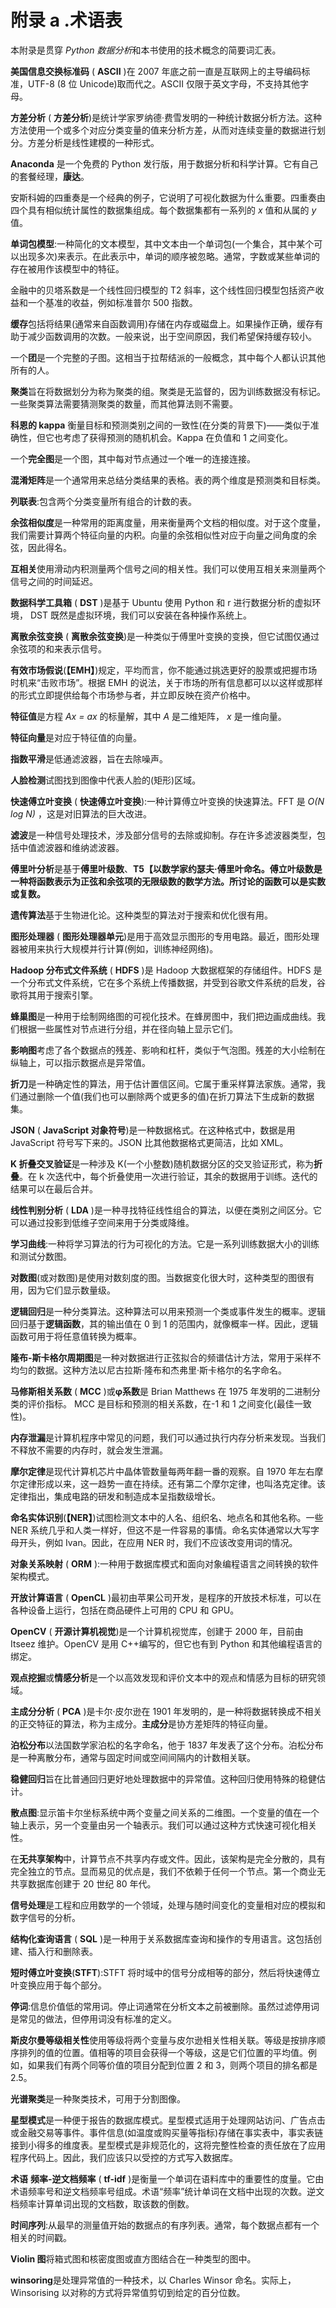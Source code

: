 # 附录 a .术语表

本附录是贯穿 *Python 数据分析*和本书使用的技术概念的简要词汇表。

**美国信息交换标准码** ( **ASCII** )在 2007 年底之前一直是互联网上的主导编码标准，UTF-8 (8 位 Unicode)取而代之。ASCII 仅限于英文字母，不支持其他字母。

**方差分析** ( **方差分析**)是统计学家罗纳德·费雪发明的一种统计数据分析方法。这种方法使用一个或多个对应分类变量的值来分析方差，从而对连续变量的数据进行划分。方差分析是线性建模的一种形式。

**Anaconda** 是一个免费的 Python 发行版，用于数据分析和科学计算。它有自己的套餐经理，**康达**。

安斯科姆的四重奏是一个经典的例子，它说明了可视化数据为什么重要。四重奏由四个具有相似统计属性的数据集组成。每个数据集都有一系列的 *x* 值和从属的 *y* 值。

**单词包模型**:一种简化的文本模型，其中文本由一个单词包(一个集合，其中某个可以出现多次)来表示。在此表示中，单词的顺序被忽略。通常，字数或某些单词的存在被用作该模型中的特征。

金融中的贝塔系数是一个线性回归模型的 T2 斜率，这个线性回归模型包括资产收益和一个基准的收益，例如标准普尔 500 指数。

**缓存**包括将结果(通常来自函数调用)存储在内存或磁盘上。如果操作正确，缓存有助于减少函数调用的次数。一般来说，出于空间原因，我们希望保持缓存较小。

一个**团**是一个完整的子图。这相当于拉帮结派的一般概念，其中每个人都认识其他所有的人。

**聚类**旨在将数据划分为称为聚类的组。聚类是无监督的，因为训练数据没有标记。一些聚类算法需要猜测聚类的数量，而其他算法则不需要。

**科恩的 kappa** 衡量目标和预测类别之间的一致性(在分类的背景下)——类似于准确性，但它也考虑了获得预测的随机机会。Kappa 在负值和 1 之间变化。

一个**完全图**是一个图，其中每对节点通过一个唯一的连接连接。

**混淆矩阵**是一个通常用来总结分类结果的表格。表的两个维度是预测类和目标类。

**列联表**:包含两个分类变量所有组合的计数的表。

**余弦相似度**是一种常用的距离度量，用来衡量两个文档的相似度。对于这个度量，我们需要计算两个特征向量的内积。向量的余弦相似性对应于向量之间角度的余弦，因此得名。

**互相关**使用滑动内积测量两个信号之间的相关性。我们可以使用互相关来测量两个信号之间的时间延迟。

**数据科学工具箱** ( **DST** )是基于 Ubuntu 使用 Python 和 r 进行数据分析的虚拟环境， DST 既然是虚拟环境，我们可以安装在各种操作系统上。

**离散余弦变换** ( **离散余弦变换**)是一种类似于傅里叶变换的变换，但它试图仅通过余弦项的和来表示信号。

**有效市场假说**(**【EMH】**)规定，平均而言，你不能通过挑选更好的股票或把握市场时机来“击败市场”。根据 EMH 的说法，关于市场的所有信息都可以以这样或那样的形式立即提供给每个市场参与者，并立即反映在资产价格中。

**特征值**是方程 *Ax = ax* 的标量解，其中 *A* 是二维矩阵， *x* 是一维向量。

**特征向量**是对应于特征值的向量。

**指数平滑**是低通滤波器，旨在去除噪声。

**人脸检测**试图找到图像中代表人脸的(矩形)区域。

**快速傅立叶变换** ( **快速傅立叶变换**):一种计算傅立叶变换的快速算法。FFT 是 *O(N log N)* ，这是对旧算法的巨大改进。

**滤波**是一种信号处理技术，涉及部分信号的去除或抑制。存在许多滤波器类型，包括中值滤波器和维纳滤波器。

**傅里叶分析**是基于**傅里叶级数**、**T5【以数学家约瑟夫·傅里叶命名。傅立叶级数是一种将函数表示为正弦和余弦项的无限级数的数学方法。所讨论的函数可以是实数或复数。**

**遗传算法**基于生物进化论。这种类型的算法对于搜索和优化很有用。

**图形处理器** ( **图形处理器单元**)是用于高效显示图形的专用电路。最近，图形处理器被用来执行大规模并行计算(例如，训练神经网络)。

**Hadoop 分布式文件系统** ( **HDFS** )是 Hadoop 大数据框架的存储组件。HDFS 是一个分布式文件系统，它在多个系统上传播数据，并受到谷歌文件系统的启发，谷歌将其用于搜索引擎。

**蜂巢图**是一种用于绘制网络图的可视化技术。在蜂房图中，我们把边画成曲线。我们根据一些属性对节点进行分组，并在径向轴上显示它们。

**影响图**考虑了各个数据点的残差、影响和杠杆，类似于气泡图。残差的大小绘制在纵轴上，可以指示数据点是异常值。

**折刀**是一种确定性的算法，用于估计置信区间。它属于重采样算法家族。通常，我们通过删除一个值(我们也可以删除两个或更多的值)在折刀算法下生成新的数据集。

**JSON** ( **JavaScript 对象符号**)是一种数据格式。在这种格式中，数据是用 JavaScript 符号写下来的。JSON 比其他数据格式更简洁，比如 XML。

**K 折叠交叉验证**是一种涉及 K(一个小整数)随机数据分区的交叉验证形式，称为**折叠**。在 k 次迭代中，每个折叠使用一次进行验证，其余的数据用于训练。迭代的结果可以在最后合并。

**线性判别分析** ( **LDA** )是一种寻找特征线性组合的算法，以便在类别之间区分。它可以通过投影到低维子空间来用于分类或降维。

**学习曲线**:一种将学习算法的行为可视化的方法。它是一系列训练数据大小的训练和测试分数图。

**对数图**(或对数图)是使用对数刻度的图。当数据变化很大时，这种类型的图很有用，因为它们显示数量级。

**逻辑回归**是一种分类算法。这种算法可以用来预测一个类或事件发生的概率。逻辑回归基于**逻辑函数**，其的输出值在 0 到 1 的范围内，就像概率一样。因此，逻辑函数可用于将任意值转换为概率。

**隆布-斯卡格尔周期图**是一种对数据进行正弦拟合的频谱估计方法，常用于采样不均匀的数据。这种方法以尼古拉斯·隆布和杰弗里·斯卡格尔的名字命名。

**马修斯相关系数** ( **MCC** )或**φ系数**是 Brian Matthews 在 1975 年发明的二进制分类的评价指标。 MCC 是目标和预测的相关系数，在-1 和 1 之间变化(最佳一致性)。

**内存泄漏**是计算机程序中常见的问题，我们可以通过执行内存分析来发现。当我们不释放不需要的内存时，就会发生泄漏。

**摩尔定律**是现代计算机芯片中晶体管数量每两年翻一番的观察。自 1970 年左右摩尔定律形成以来，这一趋势一直在持续。还有第二个摩尔定律，也叫洛克定律。该定律指出，集成电路的研发和制造成本呈指数级增长。

**命名实体识别**(**【NER】**)试图检测文本中的人名、组织名、地点名和其他名称。一些 NER 系统几乎和人类一样好，但这不是一件容易的事情。命名实体通常以大写字母开头，例如 Ivan。因此，在应用 NER 时，我们不应该改变用词的情况。

**对象关系映射** ( **ORM** ):一种用于数据库模式和面向对象编程语言之间转换的软件架构模式。

**开放计算语言** ( **OpenCL** )最初由苹果公司开发，是程序的开放技术标准，可以在各种设备上运行，包括在商品硬件上可用的 CPU 和 GPU。

**OpenCV** ( **开源计算机视觉**)是一个计算机视觉库，创建于 2000 年，目前由 Itseez 维护。OpenCV 是用 C++编写的，但它也有到 Python 和其他编程语言的绑定。

**观点挖掘**或**情感分析**是一个以高效发现和评价文本中的观点和情感为目标的研究领域。

**主成分分析** ( **PCA** )是卡尔·皮尔逊在 1901 年发明的，是一种将数据转换成不相关的正交特征的算法，称为主成分。**主成分**是协方差矩阵的特征向量。

**泊松分布**以法国数学家泊松的名字命名，他于 1837 年发表了这个分布。泊松分布是一种离散分布，通常与固定时间或空间间隔内的计数相关联。

**稳健回归**旨在比普通回归更好地处理数据中的异常值。这种回归使用特殊的稳健估计。

**散点图**:显示笛卡尔坐标系统中两个变量之间关系的二维图。一个变量的值在一个轴上表示，另一个变量由另一个轴表示。我们可以通过这种方式快速可视化相关性。

在**无共享架构**中，计算节点不共享内存或文件。因此，该架构是完全分散的，具有完全独立的节点。显而易见的优点是，我们不依赖于任何一个节点。第一个商业无共享数据库创建于 20 世纪 80 年代。

**信号处理**是工程和应用数学的一个领域，处理与随时间变化的变量相对应的模拟和数字信号的分析。

**结构化查询语言** ( **SQL** )是一种用于关系数据库查询和操作的专用语言。这包括创建、插入行和删除表。

**短时傅立叶变换**(**STFT**):STFT 将时域中的信号分成相等的部分，然后将快速傅立叶变换应用于每个部分。

**停词**:信息价值低的常用词。停止词通常在分析文本之前被删除。虽然过滤停用词是常见的做法，但停用词没有标准的定义。

**斯皮尔曼等级相关性**使用等级将两个变量与皮尔逊相关性相关联。等级是按排序顺序排列的值的位置。值相等的项目会获得一个等级，这是它们位置的平均值。例如，如果我们有两个同等价值的项目分配到位置 2 和 3，则两个项目的排名都是 2.5。

**光谱聚类**是一种聚类技术，可用于分割图像。

**星型模式**是一种便于报告的数据库模式。星型模式适用于处理网站访问、广告点击或金融交易等事件。事件信息(如温度或购买量等指标)存储在事实表中，事实表链接到小得多的维度表。星型模式是非规范化的，这将完整性检查的责任放在了应用程序代码上。因此，我们应该只以受控的方式写入数据库。

**术语** **频率-逆文档频率** ( **tf-idf** )是衡量一个单词在语料库中的重要性的度量。它由术语频率号和逆文档频率号组成。术语“频率”统计单词在文档中出现的次数。逆文档频率计算单词出现的文档数，取该数的倒数。

**时间序列**:从最早的测量值开始的数据点的有序列表。通常，每个数据点都有一个相关的时间戳。

**Violin 图**将箱式图和核密度图或直方图结合在一种类型的图中。

**winsoring**是处理异常值的一种技术，以 Charles Winsor 命名。实际上，Winsorising 以对称的方式将异常值剪切到给定的百分位数。